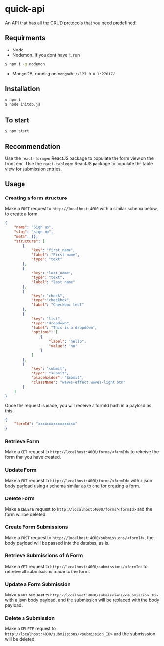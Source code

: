# quick-api
An API that has all the CRUD protocols that you need predefined!

## Requirments
* Node
* Nodemon. If you dont have it, run 
```sh 
$ npm i -g nodemon
```
* MongoDB, running on `mongodb://127.0.0.1:27017/`

## Installation 
```sh 
$ npm i
$ node initdb.js
```

## To start
```sh 
$ npm start
```

## Recommendation
Use the `react-formgen` ReactJS package to populate the form view on the front end.
Use the `react-tablegen` ReactJS package to populate the table view for submission entries.

## Usage 
### Creating a form structure
Make a `POST` request to `http://localhost:4000` with a similar schema below, to create a form.

```json
{
    "name": "Sign up",
    "slug": "sign-up",
    "meta": {},
    "structure": [
        {
            "key": "first_name",
            "label": "First name",
            "type": "text"
        },
        {
            "key": "last_name",
            "type": "text",
            "label": "last name"
        },
        {
            "key": "check",
            "type":"checkbox",
            "label": "Checkbox test"
        },
        {
            "key": "list",
            "type":"dropdown",
            "label": "This is a dropdown",
            "options": [
                {
                    "label": "hello",
                    "value": "no"
                }
            ]
        },
        {
            "key": "submit",
            "type": "submit",
            "placeholder": "Submit",
            "className": "waves-effect waves-light btn"
        }
    ]
}
```
Once the request is made, you will receive a formId hash in a payload as this.
```json 
{
    "formId": "xxxxxxxxxxxxxxxxx"
}
```

### Retrieve Form
Make a `GET` request to `http://localhost:4000/forms/<formId>` to retreive the form that you have created.

### Update Form
Make a `PUT` request to `http://localhost:4000/forms/<formId>` with a json body payload using a schema similar as to one for creating a form.

### Delete Form
Make a `DELETE` request to `http://localhost:4000/forms/<formId>` and the form will be deleted.

### Create Form Submissions
Make a `POST` request to `http://localhost:4000/submissions/<formId>`, the body payload will be passed into the databas, as is.

### Retrieve Submissions of A Form
Make a `GET` request to `http://localhost:4000/submissions/<formId>` to retreive all submissions made to the form.

### Update a Form Submission
Make a `PUT` request to `http://localhost:4000/submissions/<submission_ID>` with a json body payload, and the submission will be replaced with the body payload.

### Delete a Submission
Make a `DELETE` request to `http://localhost:4000/submissions/<submission_ID>` and the submisssion will be deleted.



